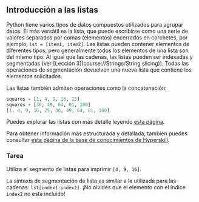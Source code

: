 ## Introducción a las listas

Python tiene varios tipos de datos compuestos utilizados para agrupar datos.
El más versátil es la lista, que puede escribirse como una serie de valores separados por comas (elementos) encerrados en corchetes, por ejemplo, `lst = [item1, item2]`.
Las listas pueden contener elementos de diferentes tipos, pero generalmente todos los elementos de una lista son del mismo tipo. Al igual que las cadenas, las listas pueden ser indexadas y segmentadas (ver [Lección 3](course://Strings/String slicing)).
Todas las operaciones de segmentación devuelven una nueva lista que contiene los elementos solicitados.

Las listas también admiten operaciones como la concatenación:

```python
squares = [1, 4, 9, 16, 25]
squares + [36, 49, 64, 81, 100]
[1, 4, 9, 16, 25, 36, 49, 64, 81, 100]
```

Puedes explorar las listas con más detalle leyendo <a href="https://docs.python.org/3.9/tutorial/introduction.html#lists">esta página</a>.

Para obtener información más estructurada y detallada, también puedes consultar [esta página de la base de conocimientos de Hyperskill](https://hyperskill.org/learn/step/5979?utm_source=jba&utm_medium=jba_courses_links).

### Tarea
Utiliza el segmento de listas para imprimir `[4, 9, 16]`.  

<div class='hint'>La sintaxis de segmentación de lista es similar a la utilizada para las cadenas: <code>lst[index1:index2]</code>.
¡No olvides que el elemento con el índice <code>index2</code> no está incluido!</div>